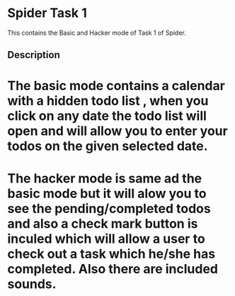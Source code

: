 # Spider Task 1

This contains the Basic and Hacker mode of Task 1 of Spider.

## Description

# The basic mode contains a calendar with a hidden todo list , when you click on any date the todo list will open and will allow you to enter your todos on the given selected date.

# The hacker mode is same ad the basic mode but it will alow you to see the pending/completed todos and also a check mark button is inculed which will allow a user to check out a task which he/she has completed. Also there are included sounds.










